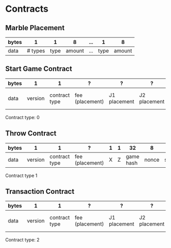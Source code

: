 # Contracts

## Marble Placement
| bytes | 1       | 1    | 8      | ... | 1    | 8      |
|-------|---------|------|--------|-----|------|--------|
| data  | # types | type | amount | ... | type | amount |

## Start Game Contract
| bytes | 1       | 1             | ?               | ?            | ?            | 20             | 20             | 8     | 64           | 64           |
|-------|---------|---------------|-----------------|--------------|--------------|----------------|----------------|-------|--------------|--------------|
| data  | version | contract type | fee (placement) | J1 placement | J2 placement | J1 PubKey Hash | J2 PubKey Hash | Nonce | J1 signature | J2 signature |
Contract type: 0

## Throw Contract
| bytes | 1       | 1             | ?               | 1 | 1 | 32        | 8     | 64        |
|-------|---------|---------------|-----------------|---|---|-----------|-------|-----------|
| data  | version | contract type | fee (placement) | X | Z | game hash | nonce | signature |
Contract type 1

## Transaction Contract
| bytes | 1       | 1             | ?               | ?            | ?            | 20             | 20             | 8     | 64           | 64           |
|-------|---------|---------------|-----------------|--------------|--------------|----------------|----------------|-------|--------------|--------------|
| data  | version | contract type | fee (placement) | J1 placement | J2 placement | J1 PubKey Hash | J2 PubKey Hash | Nonce | J1 signature | J2 signature |
Contract type: 2